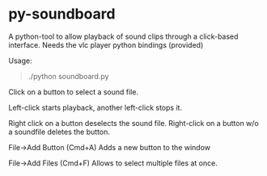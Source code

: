 # py-soundboard
A python-tool to allow playback of sound clips through a click-based interface. Needs the vlc player python bindings (provided)

Usage:
>./python soundboard.py

Click on a button to select a sound file. 

Left-click starts playback, another left-click stops it. 

Right click on a button deselects the sound file. Right-click on a button w/o a soundfile deletes the button.

File->Add Button (Cmd+A) Adds a new button to the window

File->Add Files (Cmd+F) Allows to select multiple files at once.

